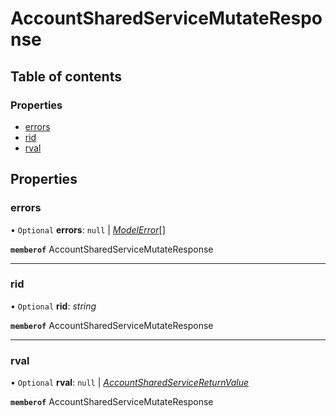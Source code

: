 # AccountSharedServiceMutateResponse


## Table of contents

### Properties

- [errors](accountsharedservicemutateresponse.md#errors)
- [rid](accountsharedservicemutateresponse.md#rid)
- [rval](accountsharedservicemutateresponse.md#rval)

## Properties

### errors

• `Optional` **errors**: ``null`` \| [*ModelError*](modelerror.md)[]

**`memberof`** AccountSharedServiceMutateResponse

___

### rid

• `Optional` **rid**: *string*

**`memberof`** AccountSharedServiceMutateResponse

___

### rval

• `Optional` **rval**: ``null`` \| [*AccountSharedServiceReturnValue*](accountsharedservicereturnvalue.md)

**`memberof`** AccountSharedServiceMutateResponse
